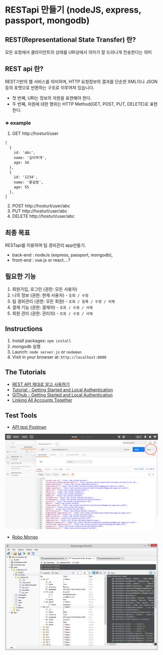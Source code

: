 # RESTapi 만들기 (nodeJS, express, passport, mongodb)

## REST(Representational State Transfer) 란?
모든 요청에서 클라이언트의 상태를 URI상에서 의미가 잘 드러나게 전송한다는 의미


## REST api 란?
REST기반의 웹 서비스를 의미하며, HTTP 요청정보의 결과를 단순한 XML이나 JSON등의 포맷으로 반환하는 구조로 이루어져 있습니다.
- 첫 번째, URI는 정보의 자원을 표현해야 한다.
- 두 번째, 자원에 대한 행위는 HTTP Method(GET, POST, PUT, DELETE)로 표현한다.


### ※ example
1. GET http://hosturl/user
```
[
  {
    id: 'abc',
    name: '김아무개',
    age: 34
  },
  {
    id: '1234',
    name: '홍길동',
    age: 55
  },
]
```
2. POST http://hosturl/user/abc
3. PUT http://hosturl/user/abc
4. DELETE http://hosturl/user/abc


## 최종 목표
RESTapi를 이용하여 팀 경비관리 app만들기.
- back-end : nodeJs (express, passport, mongodb),
- front-end : vue.js or react....?


## 필요한 기능
1. 회원가입, 로그인 (권한: 모든 사용자)
2. 나의 정보 (권한: 현재 사용자) - `조회 / 수정`
2. 팀 경비관리 (권한: 모든 회원) - `조회 / 등록 / 수정 / 삭제`
3. 결재 기능 (권한: 결재자) - `조회 / 수정 / 삭제`
4. 회원 관리 (권한: 관리자) - `조회 / 수정 / 삭제`


## Instructions
1. Install packages: `npm install`
2. mongodb 실행
3. Launch: `node server.js` or `nodemon`
4. Visit in your browser at: `http://localhost:8080`

## The Tutorials
- [REST API 제대로 알고 사용하기](http://meetup.toast.com/posts/92)
- [Tutorial - Getting Started and Local Authentication](http://scotch.io/tutorials/easy-node-authentication-setup-and-local)
- [GIThub - Getting Started and Local Authentication](https://github.com/scotch-io/easy-node-authentication/)
- [Linking All Accounts Together](http://scotch.io/tutorials/easy-node-authentication-linking-all-accounts-together)

## Test Tools
- [API test Postman](https://scotch.io/tutorials/write-api-tests-with-postman-and-newman)

![screenshot](postman-sample.png)

- [Robo Mongo](https://robomongo.org/)

![screenshot](robomongo-sample.png)
